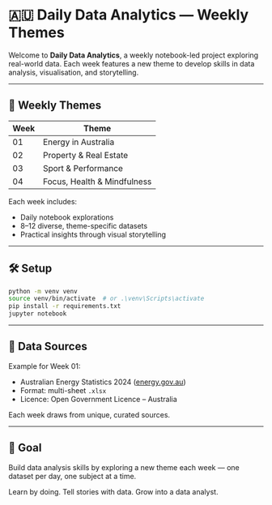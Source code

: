 # 🇦🇺 Daily Data Analytics — Weekly Themes

Welcome to **Daily Data Analytics**, a weekly notebook-led project exploring real-world data. Each week features a new theme to develop skills in data analysis, visualisation, and storytelling.

---

## 📅 Weekly Themes

| Week | Theme                       |
| ---- | --------------------------- |
| 01   | Energy in Australia         |
| 02   | Property & Real Estate      |
| 03   | Sport & Performance         |
| 04   | Focus, Health & Mindfulness |

Each week includes:

* Daily notebook explorations
* 8–12 diverse, theme-specific datasets
* Practical insights through visual storytelling

---

## 🛠 Setup

```bash
python -m venv venv
source venv/bin/activate  # or .\venv\Scripts\activate
pip install -r requirements.txt
jupyter notebook
```

---

## 📂 Data Sources

Example for Week 01:

* Australian Energy Statistics 2024 ([energy.gov.au](https://www.energy.gov.au))
* Format: multi-sheet `.xlsx`
* Licence: Open Government Licence – Australia

Each week draws from unique, curated sources.

---

## 🎯 Goal

Build data analysis skills by exploring a new theme each week — one dataset per day, one subject at a time.

Learn by doing. Tell stories with data. Grow into a data analyst.
